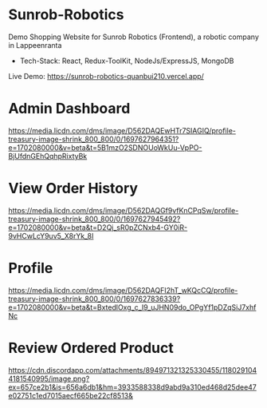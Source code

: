 # Sunrob-Robotics
Demo Shopping Website for Sunrob Robotics (Frontend), a robotic company in Lappeenranta

- Tech-Stack: React, Redux-ToolKit, NodeJs/ExpressJS, MongoDB


Live Demo: https://sunrob-robotics-quanbui210.vercel.app/



# Admin Dashboard

https://media.licdn.com/dms/image/D562DAQEwHTr7SIAGIQ/profile-treasury-image-shrink_800_800/0/1697627964351?e=1702080000&v=beta&t=5B1mzO2SDNOUoWkUu-VpPO-BjUfdnGEhQqhpRixtyBk

# View Order History
https://media.licdn.com/dms/image/D562DAQGf9vfKnCPqSw/profile-treasury-image-shrink_800_800/0/1697627945492?e=1702080000&v=beta&t=D2Qj_sR0pZCNxb4-GY0iR-9vHCwLcY9uv5_X8rYk_8I

# Profile 

https://media.licdn.com/dms/image/D562DAQFI2hT_wKQcCQ/profile-treasury-image-shrink_800_800/0/1697627836339?e=1702080000&v=beta&t=BxtedlOxg_c_I9_uJHN09do_OPgYf1pDZqSiJ7xhfNc


# Review Ordered Product

https://cdn.discordapp.com/attachments/894971321325330455/1180291044181540995/image.png?ex=657ce2b1&is=656a6db1&hm=3933588338d9abd9a310ed468d25dee47e02751c1ed7015aecf665be22cf8513&



